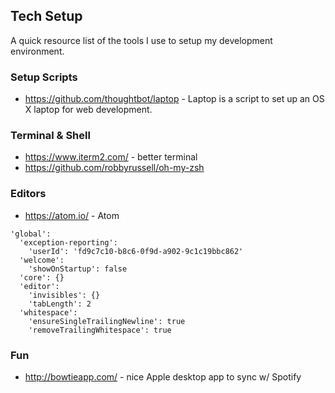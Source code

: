 ## Tech Setup

A quick resource list of the tools I use to setup my development environment.

### Setup Scripts
- https://github.com/thoughtbot/laptop - Laptop is a script to set up an OS X laptop for web development.

### Terminal & Shell
- https://www.iterm2.com/ - better terminal
- https://github.com/robbyrussell/oh-my-zsh

### Editors
- https://atom.io/ - Atom 

```
'global':
  'exception-reporting':
    'userId': 'fd9c7c10-b8c6-0f9d-a902-9c1c19bbc862'
  'welcome':
    'showOnStartup': false
  'core': {}
  'editor':
    'invisibles': {}
    'tabLength': 2
  'whitespace':
    'ensureSingleTrailingNewline': true
    'removeTrailingWhitespace': true
```

### Fun
- http://bowtieapp.com/ - nice Apple desktop app to sync w/ Spotify
